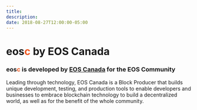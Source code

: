 ```yaml
---
title:
description:
date: 2018-08-27T12:00:00-05:00
---
```


<h1 class="title w-100-l pt1 pb1 mv0 justify-center tc"><span class="tool-logo">eos<span style="color: #f05922;">c</span></span> by EOS Canada</h1>
<h3 class="title w-100-l pt3 pb4 mv0 fw3 justify-center tc"><span class="tool-logo">eos<span style="color: #f05922;">c</span></span> is developed by <a href="http://www.eoscanada.com">EOS Canada</a> for the EOS Community</h3>
<p class="w-100-l pt3 pb4 ph1 ph6-l mv0 fw3 justify-center tc">Leading through technology, EOS Canada is a Block Producer that builds unique development, testing, and production tools to enable developers and businesses to embrace blockchain technology to build a decentralized world, as well as for the benefit of the whole community.</p>


